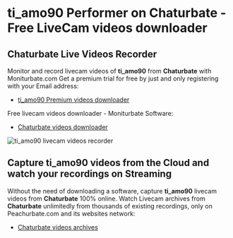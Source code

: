 # ti_amo90 Performer on Chaturbate - Free LiveCam videos downloader

## Chaturbate Live Videos Recorder

Monitor and record livecam videos of **ti_amo90** from **Chaturbate** with Moniturbate.com
Get a premium trial for free by just and only registering with your Email address:
* [ti_amo90 Premium videos downloader](https://moniturbate.com/request-demo-licence-key.html)

Free livecam videos downloader - Moniturbate Software:
* [Chaturbate videos downloader](https://moniturbate.com/moniturbate-download-software.html)

![ti_amo90 livecam videos recorder](https://peachurnet.com/templates/moniturbate-software.png)


## Capture ti_amo90 videos from the Cloud and watch your recordings on Streaming

Without the need of downloading a software, capture **ti_amo90** livecam videos from **Chaturbate** 100% online.
Watch Livecam archives from **Chaturbate** unlimitedly from thousands of existing recordings, only on Peachurbate.com and its websites network:
* [Chaturbate videos archives](https://peachurnet.com/)